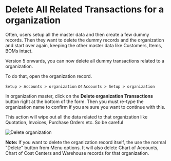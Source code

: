 <h1>Delete All Related Transactions for a organization</h1>

Often, users setup all the master data and then create a few dummy records. Then they want to delete the dummy records and the organization and start over again, keeping the other master data like Customers, Items, BOMs intact.

Version 5 onwards, you can now delete all dummy transactions related to a organization.

To do that, open the organization record.
 
`Setup > Accounts > organization` or  `Accounts > Setup > organization`

In organization master, click on the **Delete organization Transactions** button right at the bottom of the form. Then you must re-type the organization name to confirm if you are sure you want to continue with this.

This action will wipe out all the data related to that organization like Quotation, Invoices, Purchase Orders etc. So be careful

![Delete organization]({{docs_base_url}}/assets/img/articles/delete-organization.png)


**Note:** If you want to delete the organization record itself, the use the normal "Delete" button from Menu options. It will also delete Chart of Accounts, Chart of Cost Centers and Warehouse records for that organization.

<!-- markdown -->